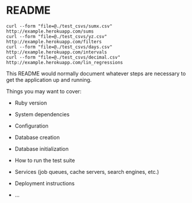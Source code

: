 # README
```
curl --form "file=@./test_csvs/sumx.csv" http://example.herokuapp.com/sums
curl --form "file=@./test_csvs/yz.csv" http://example.herokuapp.com/filters
curl --form "file=@./test_csvs/days.csv" http://example.herokuapp.com/intervals
curl --form "file=@./test_csvs/decimal.csv" http://example.herokuapp.com/lin_regressions
```

This README would normally document whatever steps are necessary to get the
application up and running.

Things you may want to cover:

* Ruby version

* System dependencies

* Configuration

* Database creation

* Database initialization

* How to run the test suite

* Services (job queues, cache servers, search engines, etc.)

* Deployment instructions

* ...
